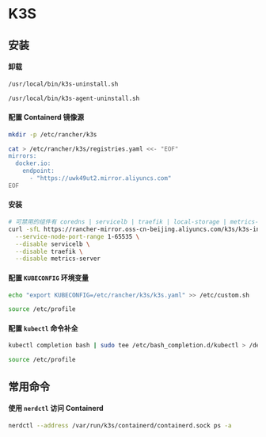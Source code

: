 # K3S

## 安装

#### 卸载

```bash
/usr/local/bin/k3s-uninstall.sh

/usr/local/bin/k3s-agent-uninstall.sh
```

#### 配置 Containerd 镜像源

```bash
mkdir -p /etc/rancher/k3s

cat > /etc/rancher/k3s/registries.yaml <<- "EOF"
mirrors:
  docker.io:
    endpoint:
      - "https://uwk49ut2.mirror.aliyuncs.com"
EOF
```

#### 安装

```bash
# 可禁用的组件有 coredns | servicelb | traefik | local-storage | metrics-server
curl -sfL https://rancher-mirror.oss-cn-beijing.aliyuncs.com/k3s/k3s-install.sh | INSTALL_K3S_MIRROR=cn sh -s - \
  --service-node-port-range 1-65535 \
  --disable servicelb \
  --disable traefik \
  --disable metrics-server
```

#### 配置 `KUBECONFIG` 环境变量

```bash
echo "export KUBECONFIG=/etc/rancher/k3s/k3s.yaml" >> /etc/custom.sh

source /etc/profile
```

#### 配置 `kubectl` 命令补全

```bash
kubectl completion bash | sudo tee /etc/bash_completion.d/kubectl > /dev/null

source /etc/profile
```

## 常用命令

#### 使用 `nerdctl` 访问 Containerd

```bash
nerdctl --address /var/run/k3s/containerd/containerd.sock ps -a
```
